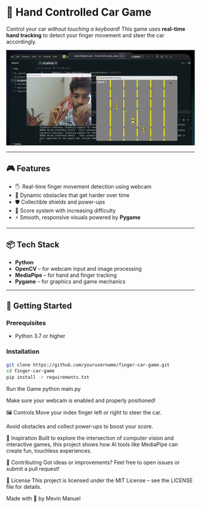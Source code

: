 # 🚗 Hand Controlled Car Game

Control your car *without touching a keyboard*! This game uses **real-time hand tracking** to detect your finger movement and steer the car accordingly.

![Game Preview](preview.jpg) <!-- Replace with actual image or GIF if available -->

---

## 🎮 Features

- 🖐️ Real-time finger movement detection using webcam
- 🚧 Dynamic obstacles that get harder over time
- 🛡️ Collectible shields and power-ups
- 🏁 Score system with increasing difficulty
- ⚡ Smooth, responsive visuals powered by **Pygame**

---

## 📦 Tech Stack

- **Python**
- **OpenCV** – for webcam input and image processing
- **MediaPipe** – for hand and finger tracking
- **Pygame** – for graphics and game mechanics

---

## 🚀 Getting Started

### Prerequisites
- Python 3.7 or higher

### Installation

```bash
git clone https://github.com/yourusername/finger-car-game.git
cd finger-car-game
pip install -r requirements.txt
```

Run the Game
python main.py

Make sure your webcam is enabled and properly positioned!

🖼️ Controls
Move your index finger left or right to steer the car.

Avoid obstacles and collect power-ups to boost your score.



🧠 Inspiration
Built to explore the intersection of computer vision and interactive games, this project shows how AI tools like MediaPipe can create fun, touchless experiences.

🤝 Contributing
Got ideas or improvements? Feel free to open issues or submit a pull request!

📜 License
This project is licensed under the MIT License – see the LICENSE file for details.

Made with 💜 by Mevin Manuel
